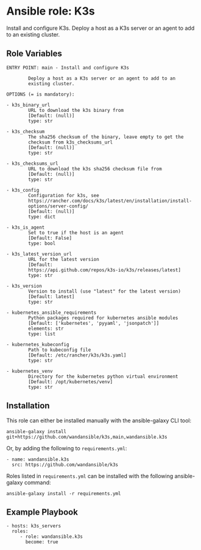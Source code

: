 Ansible role: K3s
=================

Install and configure K3s.
Deploy a host as a K3s server or an agent to add to an existing cluster.

Role Variables
--------------

```
ENTRY POINT: main - Install and configure K3s

        Deploy a host as a K3s server or an agent to add to an
        existing cluster.

OPTIONS (= is mandatory):

- k3s_binary_url
        URL to download the k3s binary from
        [Default: (null)]
        type: str

- k3s_checksum
        The sha256 checksum of the binary, leave empty to get the
        checksum from k3s_checksums_url
        [Default: (null)]
        type: str

- k3s_checksums_url
        URL to download the k3s sha256 checksum file from
        [Default: (null)]
        type: str

- k3s_config
        Configuration for k3s, see
        https://rancher.com/docs/k3s/latest/en/installation/install-
        options/server-config/
        [Default: (null)]
        type: dict

- k3s_is_agent
        Set to true if the host is an agent
        [Default: False]
        type: bool

- k3s_latest_version_url
        URL for the latest version
        [Default:
        https://api.github.com/repos/k3s-io/k3s/releases/latest]
        type: str

- k3s_version
        Version to install (use "latest" for the latest version)
        [Default: latest]
        type: str

- kubernetes_ansible_requirements
        Python packages required for kubernetes ansible modules
        [Default: ['kubernetes', 'pyyaml', 'jsonpatch']]
        elements: str
        type: list

- kubernetes_kubeconfig
        Path to kubeconfig file
        [Default: /etc/rancher/k3s/k3s.yaml]
        type: str

- kubernetes_venv
        Directory for the kubernetes python virtual environment
        [Default: /opt/kubernetes/venv]
        type: str
```

Installation
------------

This role can either be installed manually with the ansible-galaxy CLI tool:

    ansible-galaxy install git+https://github.com/wandansible/k3s,main,wandansible.k3s
     
Or, by adding the following to `requirements.yml`:

    - name: wandansible.k3s
      src: https://github.com/wandansible/k3s

Roles listed in `requirements.yml` can be installed with the following ansible-galaxy command:

    ansible-galaxy install -r requirements.yml

Example Playbook
----------------

    - hosts: k3s_servers
      roles:
         - role: wandansible.k3s
           become: true
